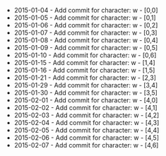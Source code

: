 - 2015-01-04 - Add commit for character: w - [0,0]
- 2015-01-05 - Add commit for character: w - [0,1]
- 2015-01-06 - Add commit for character: w - [0,2]
- 2015-01-07 - Add commit for character: w - [0,3]
- 2015-01-08 - Add commit for character: w - [0,4]
- 2015-01-09 - Add commit for character: w - [0,5]
- 2015-01-10 - Add commit for character: w - [0,6]
- 2015-01-15 - Add commit for character: w - [1,4]
- 2015-01-16 - Add commit for character: w - [1,5]
- 2015-01-21 - Add commit for character: w - [2,3]
- 2015-01-29 - Add commit for character: w - [3,4]
- 2015-01-30 - Add commit for character: w - [3,5]
- 2015-02-01 - Add commit for character: w - [4,0]
- 2015-02-02 - Add commit for character: w - [4,1]
- 2015-02-03 - Add commit for character: w - [4,2]
- 2015-02-04 - Add commit for character: w - [4,3]
- 2015-02-05 - Add commit for character: w - [4,4]
- 2015-02-06 - Add commit for character: w - [4,5]
- 2015-02-07 - Add commit for character: w - [4,6]
